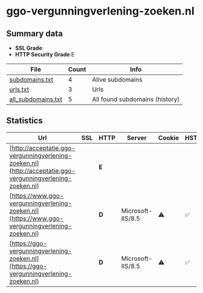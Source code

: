 

# ggo-vergunningverlening-zoeken.nl
## Summary data


 - **SSL Grade**:
 - **HTTP Security Grade**:E


| File       | Count | Info |
|------------|-------|------|
|[subdomains.txt](/data/ggo-vergunningverlening-zoeken.nl/subdomains.txt)|4|Alive subdomains|
|[urls.txt](/data/ggo-vergunningverlening-zoeken.nl/urls.txt)|3|Urls|
|[all_subdomains.txt](/data/ggo-vergunningverlening-zoeken.nl/all_subdomains.txt)|5|All found subdomains (history)|


## Statistics


| Url | SSL | HTTP | Server | Cookie | HSTS | CORS | CTO | CSP | XFO | XXP | RP |FP| Tech |Title |
|--------|-------|-------|------|------|------|------|------|------|------|------|------|------|------|------|
|[http://acceptatie.ggo-vergunningverlening-zoeken.nl](http://acceptatie.ggo-vergunningverlening-zoeken.nl)| | **E**|| | | | | | | | :white_check_mark: | |||
|[https://www.ggo-vergunningverlening-zoeken.nl](https://www.ggo-vergunningverlening-zoeken.nl)| | **D**|Microsoft-IIS/8.5|:warning: |:white_check_mark: | | | | | | :white_check_mark: | |HSTS IIS:8.5 Microsoft ASP.NET:4.0.30319 Windows Server|Grip web|
|[https://ggo-vergunningverlening-zoeken.nl](https://ggo-vergunningverlening-zoeken.nl)| | **D**|Microsoft-IIS/8.5|:warning: |:white_check_mark: | | | | | | :white_check_mark: | |HSTS IIS:8.5 Microsoft ASP.NET Windows Server|Grip web|

